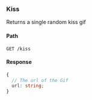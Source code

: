 ### Kiss

Returns a single random kiss gif

#### Path

```HTTP
GET /kiss
```

#### Response

```ts
{
  // The url of the Gif
  url: string;
}
```

